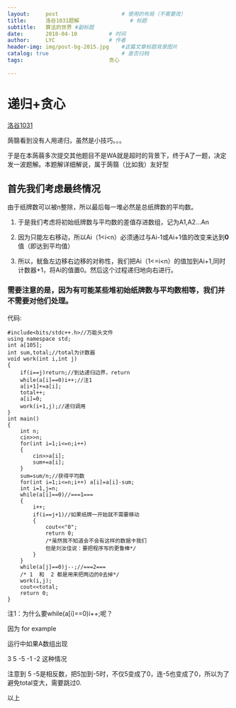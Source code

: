 ```yaml
---
layout:     post   				    # 使用的布局（不需要改）
title:      洛谷1031题解 				# 标题 
subtitle:   算法的世界 #副标题
date:       2018-04-10			# 时间
author:     LYC					# 作者
header-img: img/post-bg-2015.jpg 	#这篇文章标题背景图片
catalog: true 						# 是否归档
tags:							贪心 
    
---
```




# 递归+贪心

[洛谷1031](https://www.luogu.org/problemnew/show/P1031)

蒟篛看到没有人用递归，虽然是小技巧。。。

于是在本蒟蒻多次提交其他题目不是WA就是超时的背景下，终于A了一题，决定发一波题解。本题解详细解说，属于蒟篛（比如我）友好型


## 首先我们考虑最终情况

由于纸牌数可以被n整除，所以最后每一堆必然是总纸牌数的平均数。


1. 于是我们考虑将初始纸牌数与平均数的差值存进数组，记为A1,A2...An

2. 因为只能左右移动，所以Ai（1<i<n）必须通过与Ai-1或Ai+1值的改变来达到**0**值（即达到平均值）

3. 所以，鱿鱼左边移右边移的对称性，我们把Ai（1<=i<n）的值加到Ai+1,同时计数器+1，将Ai的值置0。然后这个过程递归地向右进行。

### 需要注意的是，因为有可能某些堆初始纸牌数与平均数相等，我们并不需要对他们处理。

代码:

```
#include<bits/stdc++.h>//万能头文件 
using namespace std;
int a[105];
int sum,total;//total为计数器 
void work(int i,int j)
{
    if(i==j)return;//到达递归边界，return 
    while(a[i]==0)i++;//注1 
    a[i+1]+=a[i];
    total++;
    a[i]=0;
    work(i+1,j);//递归调用 
}
int main()
{
    int n;
    cin>>n;
    for(int i=1;i<=n;i++)
    {
        cin>>a[i];
        sum+=a[i];
    }
    sum=sum/n;//获得平均数 
    for(int i=1;i<=n;i++) a[i]=a[i]-sum;
    int i=1,j=n;
    while(a[i]==0)//===1=== 
    {
        i++;
        if(i==j+1)//如果纸牌一开始就不需要移动 
        {
            cout<<"0";
            return 0;
            /*虽然我不知道会不会有这样的数据卡我们
            但是刘汝佳说：要把程序写的更鲁棒*/ 
        }
    }
    while(a[j]==0)j--;//===2===
    /* 1  和  2 都是用来把两边的0去掉*/
    work(i,j);
    cout<<total;
    return 0;
}
```

注1：为什么要while(a[i]==0)i++;呢？

因为  for example

运行中如果A数组出现

3  5  -5  -1  -2  这种情况

注意到 5  -5是相反数，把5加到-5时，不仅5变成了0，连-5也变成了0，所以为了避免total变大，需要跳过0.


以上
